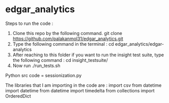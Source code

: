 # edgar_analytics

Steps to run the code :
1. Clone this repo by the following command.
    git clone https://github.com/palakanmol31/edgar_analytics.git
2. Type the following command in the terminal : 
    cd edgar_analytics/edgar-analytics
3.  After reaching to this folder if you want to run the insight test suite, type the following command :
   cd insight_testsuite/
4. Now run
   ./run_tests.sh
   
Python src code = sessionization.py

The libraries that I am importing in the code are : 
import csv
from datetime import datetime
from datetime import timedelta
from collections import OrderedDict

